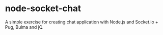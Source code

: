 # node-socket-chat

A simple exercise for creating chat application with Node.js and Socket.io + Pug, Bulma and jQ.
